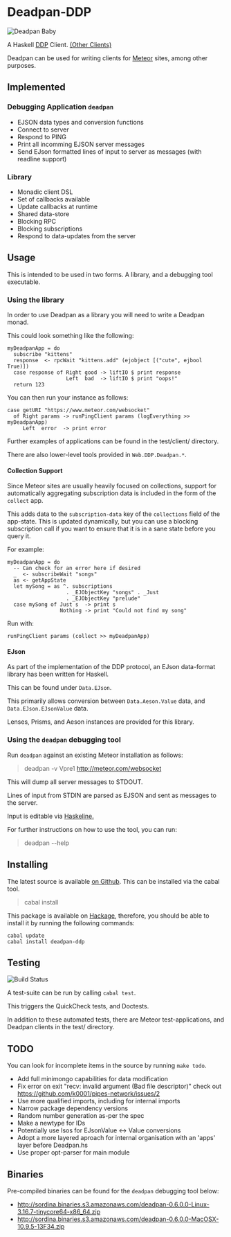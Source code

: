 # Deadpan-DDP

![Deadpan Baby](http://i.imgur.com/Nc5mA2j.png)

A Haskell
[DDP](https://github.com/meteor/meteor/blob/devel/packages/ddp/DDP.md)
Client. [(Other Clients)](http://www.meteorpedia.com/read/DDP_Clients)

Deadpan can be used for writing clients for [Meteor](https://www.meteor.com/) sites, among other purposes.

## Implemented

### Debugging Application `deadpan`

* EJSON data types and conversion functions
* Connect to server
* Respond to PING
* Print all incomming EJSON server messages
* Send EJson formatted lines of input to server as messages (with readline support)

### Library

* Monadic client DSL
* Set of callbacks available
* Update callbacks at runtime
* Shared data-store
* Blocking RPC
* Blocking subscriptions
* Respond to data-updates from the server


## Usage

This is intended to be used in two forms. A library, and a debugging tool executable.

### Using the library

In order to use Deadpan as a library you will need to write a Deadpan monad.

This could look something like the following:

    myDeadpanApp = do
      subscribe "kittens"
      response  <- rpcWait "kittens.add" (ejobject [("cute", ejbool True)])
      case response of Right good -> liftIO $ print response
                       Left  bad  -> liftIO $ print "oops!"
      return 123

You can then run your instance as follows:

    case getURI "https://www.meteor.com/websocket"
      of Right params -> runPingClient params (logEverything >> myDeadpanApp)
         Left  error  -> print error

Further examples of applications can be found in the test/client/ directory.

There are also lower-level tools provided in `Web.DDP.Deadpan.*`.

#### Collection Support

Since Meteor sites are usually heavily focused on collections,
support for automatically aggregating subscription data is
included in the form of the `collect` app.

This adds data to the `subscription-data` key of the `collections` field of the
app-state. This is updated dynamically, but you can use a blocking subscription
call if you want to ensure that it is in a sane state before you query it.

For example:

    myDeadpanApp = do
      -- Can check for an error here if desired
      _  <- subscribeWait "songs"
      as <- getAppState
      let mySong = as ^. subscriptions
                       . _EJObjectKey "songs" . _Just
                       . _EJObjectKey "prelude"
      case mySong of Just s  -> print s
                     Nothing -> print "Could not find my song"

Run with:

    runPingClient params (collect >> myDeadpanApp)


#### EJson

As part of the implementation of the DDP protocol, an EJson data-format
library has been written for Haskell.

This can be found under `Data.EJson`.

This primarily allows conversion between `Data.Aeson.Value` data,
and `Data.EJson.EJsonValue` data.

Lenses, Prisms, and Aeson instances are provided for this library.


### Using the `deadpan` debugging tool

Run `deadpan` against an existing Meteor installation as follows:

> deadpan -v Vpre1 http://meteor.com/websocket

This will dump all server messages to STDOUT.

Lines of input from STDIN are parsed as EJSON and sent as messages to the server.

Input is editable via [Haskeline.](http://hackage.haskell.org/package/haskeline)

For further instructions on how to use the tool, you can run:

> deadpan --help


## Installing

The latest source is available [on Github](https://github.com/sordina/Deadpan-DDP).
This can be installed via the cabal tool.

> cabal install

This package is available on [Hackage](http://hackage.haskell.org/package/Deadpan-DDP),
therefore, you should be able to install it by running the following commands:

    cabal update
    cabal install deadpan-ddp


## Testing

![Build Status](https://travis-ci.org/sordina/Deadpan-DDP.svg)

A test-suite can be run by calling `cabal test`.

This triggers the QuickCheck tests, and Doctests.

In addition to these automated tests, there are Meteor test-applications, and Deadpan
clients in the test/ directory.


## TODO

You can look for incomplete items in the source by running `make todo`.

* Add full minimongo capabilities for data modification
* Fix error on exit "recv: invalid argument (Bad file descriptor)" check out <https://github.com/k0001/pipes-network/issues/2>
* Use more qualified imports, including for internal imports
* Narrow package dependency versions
* Random number generation as-per the spec
* Make a newtype for IDs
* Potentially use Isos for EJsonValue <-> Value conversions
* Adopt a more layered aproach for internal organisation with an 'apps' layer before Deadpan.hs
* Use proper opt-parser for main module


## Binaries

Pre-compiled binaries can be found for the `deadpan` debugging tool below:

* <http://sordina.binaries.s3.amazonaws.com/deadpan-0.6.0.0-Linux-3.16.7-tinycore64-x86_64.zip>
* <http://sordina.binaries.s3.amazonaws.com/deadpan-0.6.0.0-MacOSX-10.9.5-13F34.zip>
